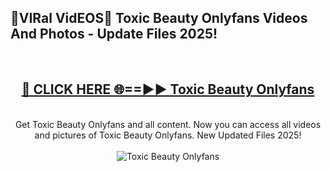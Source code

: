 <h2>🔴VIRal VidEOS🔴 Toxic Beauty Onlyfans Videos And Photos - Update Files 2025!</h2>
<br>
<div align="center">
<h2><a href="https://virallinks.top/odZfE0" rel="nofollow">🔴 CLICK HERE 🌐==►► Toxic Beauty Onlyfans</a></h2>
<br>
Get Toxic Beauty Onlyfans and all content. Now you can access all videos and pictures of Toxic Beauty Onlyfans. New Updated Files 2025!
<br>
<br>
<a href="https://virallinks.top/odZfE0" rel="nofollow" data-target="animated-image.originalLink"><img src="https://i.imgur.com/dJHk4Zq.gif)" alt="Toxic Beauty Onlyfans" style="max-width: 100%; display: inline-block;" data-target="animated-image.originalImage"></a>
</div>
<br>
